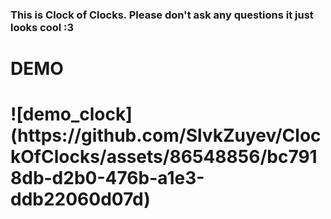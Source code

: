<H3>This is Clock of Clocks. Please don't ask any questions it just looks cool :3<H3>


<H1>DEMO<H1>
![demo_clock](https://github.com/SlvkZuyev/ClockOfClocks/assets/86548856/bc7918db-d2b0-476b-a1e3-ddb22060d07d)

